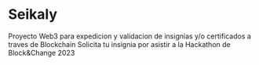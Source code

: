 # Seikaly
Proyecto Web3 para expedicion y validacion de insignias y/o certificados a traves de Blockchain
Solicita tu insignia por asistir a la Hackathon de Block&Change 2023
